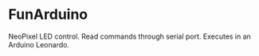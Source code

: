 # FunArduino
NeoPixel LED control. Read commands through serial port. Executes in an Arduino Leonardo.
